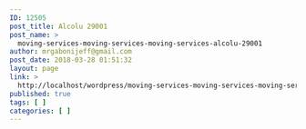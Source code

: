 ```yaml
---
ID: 12505
post_title: Alcolu 29001
post_name: >
  moving-services-moving-services-moving-services-alcolu-29001
author: mrgabonijeff@gmail.com
post_date: 2018-03-28 01:51:32
layout: page
link: >
  http://localhost/wordpress/moving-services-moving-services-moving-services-alcolu-29001/
published: true
tags: [ ]
categories: [ ]
---
```

